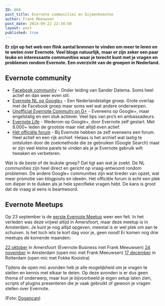 ```yaml
---
ID: 668
post_title: Evernote communities en bijeenkomsten
author: Frank Meeuwsen
post_date: 2014-09-22 22:34:50
layout: post
published: true
---
```

<strong>Er zijn op het web een flink aantal bronnen te vinden om meer te leren en te weten over Evernote. Veel blogs natuurlijk, maar er zijn zeker een paar leuke en interessante communities waar je terecht kunt met je vragen en problemen rondom Evernote. Een overzicht van de groepen in Nederland.</strong>

<!--more-->

<h2 id="evernotecommunity">Evernote community</h2>

<ul>
    <li><a href="https://www.facebook.com/groups/evernote.nl/">Facebook community</a> - Onder leiding van Sander Datema. Soms heel actief en dan weer even stil.</li>
    <li><a href="https://plus.google.com/u/0/communities/116290036461980589366">Evernote NL op Google+</a> - Een Nederlandstalige groep. Grote overlap met de Facebook groep maar soms wel wat andere onderwerpen.</li>
    <li><a href="https://plus.google.com/u/0/communities/103611462316014210610">Unofficial Evernote Commuity on G+</a> - Eveneens op Google+, maar engelstalig en een stuk actiever. Veel tips van pro’s en ambassadeurs.</li>
    <li><a href="https://plus.google.com/u/0/communities/105472729219340551607">Evernote Life</a> - Wederom op Google+, door Evernote zelf gestart. Met 8.000+ leden de grootste maar niet altijd even actief.</li>
    <li><a href="https://discussion.evernote.com/">Het officiële forum</a> - Bij Evernote hebben ze zelf eveneens een forum. Heel actief en een rijk archief. Helaas is het archief wat lastig te ontsluiten door de zoekmethode die ze gebruiken (Google Search) maar er zijn veel kleine parels te vinden als je je Evernote gebruik wilt tweaken en verbeteren.</li>
</ul>

Wat is de beste of de leukste groep? Dat ligt aan wat je zoekt. De NL communities zijn heel direct en gericht op vraag-antwoord rondom problemen. De andere Google+ communities zijn wat breder van opzet, wat meer promotie van blogposts en ideeën. Het officiële forum is echt een plek om dieper in te duiken als je hele specifieke vragen hebt. De kans is groot dat de vraag al eens is beantwoord.

<h2 id="evernotemeetups">Evernote Meetups</h2>

Op 23 september is de <a href="http://www.meetup.com/PermanentBeta/events/202995072/">eerste Evernote Meetup</a> weer een feit. In het verleden was deze vrijwel altijd in Amersfoort, maar deze meetup is in Amsterdam. Je kunt je nog altijd opgeven, meestal is er wel plek om aan te schuiven. Is het toch iets te kort dag voor je, geen nood! Er komen nog drie meetups de komende maanden:

<a href="http://www.meetup.com/PermanentBeta/events/202995342/">22 oktober</a> in Amersfoort (Evernote Business met Frank Meeuwsen)
<a href="http://www.meetup.com/PermanentBeta/events/202995422/">24 november</a> in Amsterdam (open mic met Frank Meeuwsen)
<a href="http://www.meetup.com/PermanentBeta/events/202995602/">17 december</a> in Rotterdam (open mic met Fokke Kooistra)

Tijdens de open mic avonden heb je alle mogelijkheid om je vragen te stellen en kennis met elkaar te delen. Op deze avonden is er dus geen thema of onderwerp, maar kun je bijvoorbeeld je eigen setup laten zien, scripts of plugins presenteren die je vaak gebruikt of gewoon je vragen stellen over Evernote.

(Foto: <a href="https://www.flickr.com/photos/dogancan#_=_">Dogancan</a>)
